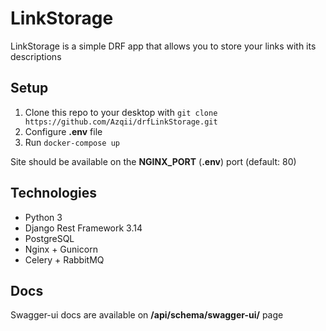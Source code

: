 # LinkStorage

LinkStorage is a simple DRF app that allows you to store your links with its descriptions

## Setup

1. Clone this repo to your desktop with `git clone https://github.com/Azqii/drfLinkStorage.git`
2. Configure **.env** file
3. Run `docker-compose up`

Site should be available on the **NGINX_PORT** (**.env**) port (default: 80)

## Technologies

- Python 3
- Django Rest Framework 3.14
- PostgreSQL
- Nginx + Gunicorn
- Celery + RabbitMQ

## Docs

Swagger-ui docs are available on **/api/schema/swagger-ui/** page